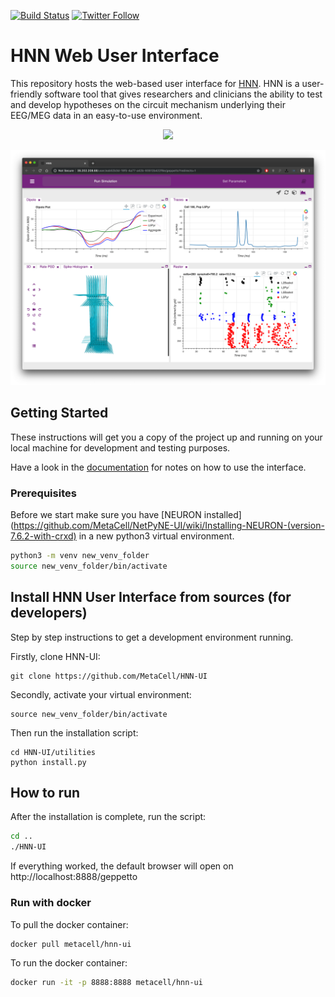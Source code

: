 [![Build Status](https://travis-ci.org/MetaCell/nwb-explorer.svg?branch=development)](https://travis-ci.org/MetaCell/HNN-UI)
[![Twitter Follow](https://img.shields.io/twitter/follow/metacell.svg?label=follow&style=social)](https://twitter.com/metacell)


# HNN Web User Interface

This repository hosts the web-based user interface for [HNN](https://hnn.brown.edu/). HNN is a user-friendly software tool that gives researchers and clinicians the ability to test and develop hypotheses on the circuit mechanism underlying their EEG/MEG data in an easy-to-use environment.
<p align="center">
    <img src="https://hnn.brown.edu/wp-content/uploads/2018/05/mainlogo3.png" height="80"/>
</p>

![](https://raw.githubusercontent.com/MetaCell/HNN-UI/development/docs/wiki6.png)

## Getting Started

These instructions will get you a copy of the project up and running on your local machine for development and testing purposes. 

Have a look in the [documentation](https://github.com/MetaCell/HNN-UI/wiki) for notes on how to use the interface.

### Prerequisites 
Before we start make sure you have [NEURON installed](https://github.com/MetaCell/NetPyNE-UI/wiki/Installing-NEURON-(version-7.6.2-with-crxd) in a new python3 virtual environment.

```bash
python3 -m venv new_venv_folder
source new_venv_folder/bin/activate
```

## Install HNN User Interface from sources (for developers)
Step by step instructions to get a development environment running.

Firstly, clone HNN-UI:
```
git clone https://github.com/MetaCell/HNN-UI
```
Secondly, activate your virtual environment:
```
source new_venv_folder/bin/activate
```
Then run the installation script:
```
cd HNN-UI/utilities
python install.py
```

## How to run

After the installation is complete, run the script:
```bash
cd ..
./HNN-UI
```
If everything worked, the default browser will open on http://localhost:8888/geppetto

### Run with docker
To pull the docker container:
```bash
docker pull metacell/hnn-ui
```
To run the docker container:
```bash
docker run -it -p 8888:8888 metacell/hnn-ui
```